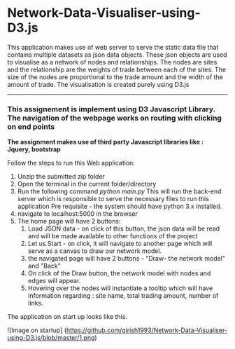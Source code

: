 # Network-Data-Visualiser-using-D3.js



<p>This application makes use of web server to serve the static data file that contains multiple datasets as json data objects. These json objects are used to visualise as a network of nodes and relationships. The nodes are sites and the relationship are the weights of trade between each of the sites. The size of the nodes are proportional to the trade amount and the width of the amount of trade. The visualisation is created purely using D3.js</p>

<hr>

<h3>This assignement is implement using D3 Javascript Library. The navigation of the webpage works on routing with clicking on end points</h3>

<b>The assignment makes use of third party Javascript libraries like : Jquery, bootstrap</b>

Follow the steps to run this Web application:

1.  Unzip the submitted zip folder
2.  Open the terminal in the current folder/directory
3.  Run the following command 
        <i>python main.py</i> 
        This will run the back-end server which is responsible to serve the necessary files to run this application
    Pre requisite - the system should have python 3.x installed.
4.  navigate to localhost:5000 in the browser
5.  The home page will have 2 buttons:
    1. Load JSON data - on click of this button, the json data will be read and will be made available to other functions of the project
    2. Let us Start - on click, it will navigate to another page which will serve as a canvas to draw our network model.
    3. the navigated page will have 2 buttons - "Draw- the network model" and "Back"
    4. On click of the Draw button, the network model with nodes and edges will appear.
    5. Hovering over the nodes will instantiate a tooltip which will have information regarding : site name, total trading amount, number of links.

The application on start up looks like this.

![Image on startup]
(https://github.com/girish1993/Network-Data-Visualiser-using-D3.js/blob/master/1.png)
